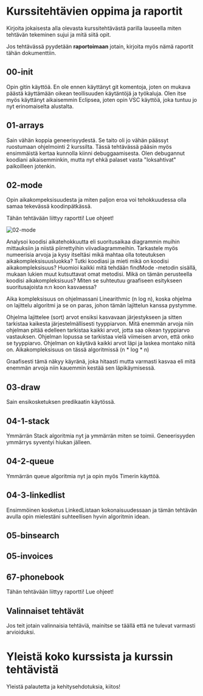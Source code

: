 # Kurssitehtävien oppima ja raportit

Kirjoita jokaisesta alla olevasta kurssitehtävästä parilla lauseella miten tehtävän tekeminen sujui ja mitä siitä opit.

Jos tehtävässä pyydetään **raportoimaan** jotain, kirjoita myös nämä raportit tähän dokumenttiin.

## 00-init
Opin gitin käyttöä. En ole ennen käyttänyt git komentoja, joten on mukava päästä käyttämään oikean teollisuuden käytäntöjä ja työkaluja.
Olen itse myös käyttänyt aikaisemmin Eclipsea, joten opin VSC käyttöä, joka tuntuu jo nyt erinomaiselta alustalta.

## 01-arrays
Sain vähän koppia geneerisyydestä. Se taito oli jo vähän päässyt ruostumaan ohjelmointi 2 kurssilta. Tässä tehtävässä pääsin myös ensimmäistä kertaa kunnolla kiinni debuggaamisesta. Olen debugannut koodiani aikaisemminkin, mutta nyt ehkä palaset vasta "loksahtivat" paikoilleen jotenkin.

## 02-mode
Opin aikakompeksisuudesta ja miten paljon eroa voi tehokkuudessa olla samaa tekevässä koodinpätkässä.

Tähän tehtävään liittyy raportti! Lue ohjeet!

![02-mode](../../../../../E:/koodaus/VSC/tira/tira-origin-2022/02-mode/02-mode.png)

Analysoi koodisi aikatehokkuutta eli suoritusaikaa diagrammin muihin mittauksiin ja niistä piirrettyihin viivadiagrammeihin. Tarkastele myös numeerisia arvoja ja kysy itseltäsi mikä mahtaa olla toteutuksen aikakompleksisuusluokka? Tutki koodiasi ja mieti mikä on koodisi aikakompleksisuus? Huomioi kaikki mitä tehdään findMode -metodin sisällä, mukaan lukien muut kutsuttavat omat metodisi. Mikä on tämän perusteella koodisi aikakompleksisuus? Miten se suhteutuu graafiseen esitykseen suoritusajoista n:n koon kasvaessa?

Aika kompleksisuus on ohjelmassani Linearithmic (n log n), koska ohjelma on lajittelu algoritmi ja se on paras, johon tämän lajittelun kanssa pystymme.

Ohjelma lajittelee (sort) arvot ensiksi kasvavaan järjestykseen ja sitten tarkistaa kaikesta järjestelmällisesti tyyppiarvon. Mitä enemmän arvoja niin ohjelman pitää edelleen tarkistaa kaikki arvot, jotta saa oikean tyyppiarvo vastauksen. Ohjelman lopussa se tarkistaa vielä viimeisen arvon, että onko se tyyppiarvo. Ohjelman on käytävä kaikki arvot läpi ja laskea montako niitä on. Aikakompleksisuus on tässä algoritmissä (n * log * n)

Graafisesti tämä näkyy käyränä, joka hitaasti mutta varmasti kasvaa eli mitä enemmän arvoja niin kauemmin kestää sen läpikäymisessä.


## 03-draw
Sain ensikosketuksen predikaatin käytössä. 

## 04-1-stack
Ymmärrän Stack algoritmia nyt ja ymmärrän miten se toimii. Geneerisyyden ymmärrys syventyi hiukan jälleen.

## 04-2-queue
Ymmärrän queue algoritmia nyt ja opin myös Timerin käyttöä. 

## 04-3-linkedlist
Ensimmöinen kosketus LinkedListaan kokonaisuudessaan ja tämän tehtävän avulla opin mielestäni suhteellisen hyvin algoritmin idean. 

## 05-binsearch


## 05-invoices


## 67-phonebook

Tähän tehtävään liittyy raportti! Lue ohjeet!

## Valinnaiset tehtävät

Jos teit jotain valinnaisia tehtäviä, mainitse se täällä että ne tulevat varmasti arvioiduksi.

# Yleistä koko kurssista ja kurssin tehtävistä

Yleistä palautetta ja kehitysehdotuksia, kiitos!